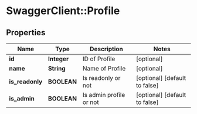 # SwaggerClient::Profile

## Properties
Name | Type | Description | Notes
------------ | ------------- | ------------- | -------------
**id** | **Integer** | ID of Profile | [optional] 
**name** | **String** | Name of Profile | [optional] 
**is_readonly** | **BOOLEAN** | Is readonly or not | [optional] [default to false]
**is_admin** | **BOOLEAN** | Is admin profile or not | [optional] [default to false]


